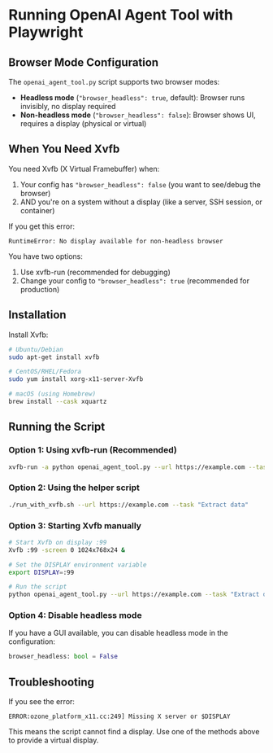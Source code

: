 # Running OpenAI Agent Tool with Playwright

## Browser Mode Configuration

The `openai_agent_tool.py` script supports two browser modes:
- **Headless mode** (`"browser_headless": true`, default): Browser runs invisibly, no display required
- **Non-headless mode** (`"browser_headless": false`): Browser shows UI, requires a display (physical or virtual)

## When You Need Xvfb

You need Xvfb (X Virtual Framebuffer) when:
1. Your config has `"browser_headless": false` (you want to see/debug the browser)
2. AND you're on a system without a display (like a server, SSH session, or container)

If you get this error:
```
RuntimeError: No display available for non-headless browser
```

You have two options:
1. Use xvfb-run (recommended for debugging)
2. Change your config to `"browser_headless": true` (recommended for production)

## Installation

Install Xvfb:
```bash
# Ubuntu/Debian
sudo apt-get install xvfb

# CentOS/RHEL/Fedora
sudo yum install xorg-x11-server-Xvfb

# macOS (using Homebrew)
brew install --cask xquartz
```

## Running the Script

### Option 1: Using xvfb-run (Recommended)
```bash
xvfb-run -a python openai_agent_tool.py --url https://example.com --task "Extract data"
```

### Option 2: Using the helper script
```bash
./run_with_xvfb.sh --url https://example.com --task "Extract data"
```

### Option 3: Starting Xvfb manually
```bash
# Start Xvfb on display :99
Xvfb :99 -screen 0 1024x768x24 &

# Set the DISPLAY environment variable
export DISPLAY=:99

# Run the script
python openai_agent_tool.py --url https://example.com --task "Extract data"
```

### Option 4: Disable headless mode
If you have a GUI available, you can disable headless mode in the configuration:
```python
browser_headless: bool = False
```

## Troubleshooting

If you see the error:
```
ERROR:ozone_platform_x11.cc:249] Missing X server or $DISPLAY
```

This means the script cannot find a display. Use one of the methods above to provide a virtual display.
